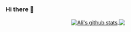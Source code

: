 ### Hi there 👋

<!--
**zendegani/zendegani** is a ✨ _special_ ✨ repository because its `README.md` (this file) appears on your GitHub profile.

Here are some ideas to get you started:

- 🔭 I’m currently working on ...
- 🌱 I’m currently learning ...
- 👯 I’m looking to collaborate on ...
- 🤔 I’m looking for help with ...
- 💬 Ask me about ...
- 📫 How to reach me: ...
- 😄 Pronouns: ...
- ⚡ Fun fact: ...
-->
<p align="center">
<a href="https://github.com/anuraghazra/github-readme-stats">
  <img align="center" src="https://github-readme-stats.anuraghazra1.vercel.app/api?username=zendegani&hide=stars&show_icons=true&include_all_commits=true" alt="Ali's github stats" />
</a>
<a href="https://github.com/anuraghazra/github-readme-stats">
  <img align="center" src="https://github-readme-stats.vercel.app/api/top-langs/?username=zendegani&layout=compact" />
</a>
  </p>


<!-- [![Top Langs](https://github-readme-stats.vercel.app/api/top-langs/?username=zendegani&layout=compact)](https://github.com/anuraghazra/github-readme-stats)  -->

<div data-iframe-width="150" data-iframe-height="270" data-share-badge-id="97ee1352-ca26-45d9-8218-71d1c7092498" data-share-badge-host="https://www.youracclaim.com"></div><script type="text/javascript" async src="//cdn.youracclaim.com/assets/utilities/embed.js"></script>
